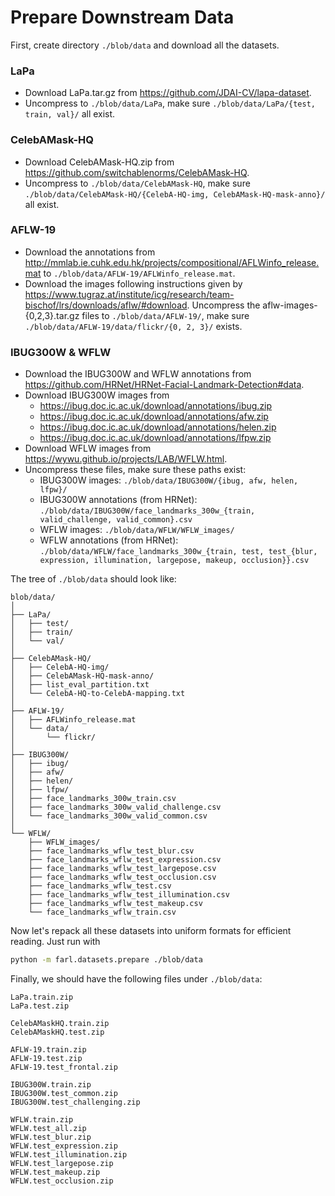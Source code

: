 # Prepare Downstream Data

First, create directory `./blob/data` and download all the datasets.

### LaPa

* Download LaPa.tar.gz from https://github.com/JDAI-CV/lapa-dataset.
* Uncompress to `./blob/data/LaPa`, make sure `./blob/data/LaPa/{test, train, val}/` all exist.

### CelebAMask-HQ

* Download CelebAMask-HQ.zip from https://github.com/switchablenorms/CelebAMask-HQ.
* Uncompress to `./blob/data/CelebAMask-HQ`, make sure `./blob/data/CelebAMask-HQ/{CelebA-HQ-img, CelebAMask-HQ-mask-anno}/` all exist.

### AFLW-19

* Download the annotations from http://mmlab.ie.cuhk.edu.hk/projects/compositional/AFLWinfo_release.mat to `./blob/data/AFLW-19/AFLWinfo_release.mat`.
* Download the images following instructions given by https://www.tugraz.at/institute/icg/research/team-bischof/lrs/downloads/aflw/#download. Uncompress the aflw-images-{0,2,3}.tar.gz files to `./blob/data/AFLW-19/`, make sure `./blob/data/AFLW-19/data/flickr/{0, 2, 3}/` exists.


### IBUG300W & WFLW

* Download the IBUG300W and WFLW annotations from https://github.com/HRNet/HRNet-Facial-Landmark-Detection#data.
* Download IBUG300W images from
    * https://ibug.doc.ic.ac.uk/download/annotations/ibug.zip
    * https://ibug.doc.ic.ac.uk/download/annotations/afw.zip
    * https://ibug.doc.ic.ac.uk/download/annotations/helen.zip
    * https://ibug.doc.ic.ac.uk/download/annotations/lfpw.zip
* Download WFLW images from https://wywu.github.io/projects/LAB/WFLW.html.
* Uncompress these files, make sure these paths exist:
    * IBUG300W images: `./blob/data/IBUG300W/{ibug, afw, helen, lfpw}/`
    * IBUG300W annotations (from HRNet): `./blob/data/IBUG300W/face_landmarks_300w_{train, valid_challenge, valid_common}.csv`
    * WFLW images: `./blob/data/WFLW/WFLW_images/`
    * WFLW annotations (from HRNet): `./blob/data/WFLW/face_landmarks_300w_{train, test, test_{blur, expression, illumination, largepose, makeup, occlusion}}.csv`


The tree of `./blob/data` should look like:

```
blob/data/
│
├── LaPa/
│   ├── test/
│   ├── train/
│   └── val/
│
├── CelebAMask-HQ/
│   ├── CelebA-HQ-img/
│   ├── CelebAMask-HQ-mask-anno/
│   ├── list_eval_partition.txt
│   └── CelebA-HQ-to-CelebA-mapping.txt
│
├── AFLW-19/  
│   ├── AFLWinfo_release.mat
│   └── data/
│       └── flickr/
│ 
├── IBUG300W/
│   ├── ibug/
│   ├── afw/
│   ├── helen/
│   ├── lfpw/
│   ├── face_landmarks_300w_train.csv
│   ├── face_landmarks_300w_valid_challenge.csv
│   └── face_landmarks_300w_valid_common.csv
│
└── WFLW/
    ├── WFLW_images/
    ├── face_landmarks_wflw_test_blur.csv  
    ├── face_landmarks_wflw_test_expression.csv    
    ├── face_landmarks_wflw_test_largepose.csv  
    ├── face_landmarks_wflw_test_occlusion.csv
    ├── face_landmarks_wflw_test.csv       
    ├── face_landmarks_wflw_test_illumination.csv  
    ├── face_landmarks_wflw_test_makeup.csv     
    └── face_landmarks_wflw_train.csv

```

Now let's repack all these datasets into uniform formats for efficient reading. Just run with

```bash
python -m farl.datasets.prepare ./blob/data
```

Finally, we should have the following files under `./blob/data`:

```
LaPa.train.zip
LaPa.test.zip

CelebAMaskHQ.train.zip
CelebAMaskHQ.test.zip

AFLW-19.train.zip
AFLW-19.test.zip
AFLW-19.test_frontal.zip

IBUG300W.train.zip
IBUG300W.test_common.zip
IBUG300W.test_challenging.zip

WFLW.train.zip
WFLW.test_all.zip
WFLW.test_blur.zip
WFLW.test_expression.zip
WFLW.test_illumination.zip
WFLW.test_largepose.zip
WFLW.test_makeup.zip
WFLW.test_occlusion.zip
```
